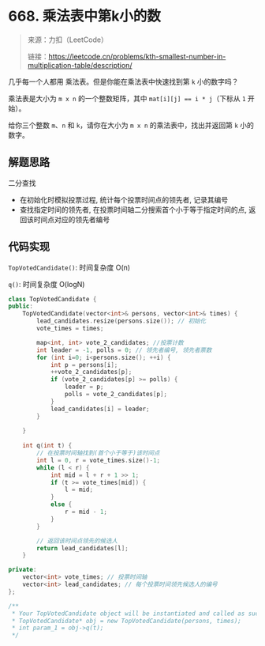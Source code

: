 ﻿# 668. 乘法表中第k小的数
> 来源：力扣（LeetCode）
> 
> 链接：https://leetcode.cn/problems/kth-smallest-number-in-multiplication-table/description/

几乎每一个人都用 乘法表。但是你能在乘法表中快速找到第 `k` 小的数字吗？

乘法表是大小为 `m x n` 的一个整数矩阵，其中 `mat[i][j] == i * j`（下标从 `1` 开始）。

给你三个整数 `m`、`n` 和 `k`，请你在大小为 `m x n` 的乘法表中，找出并返回第 `k` 小的数字。

## 解题思路
二分查找
- 在初始化时模拟投票过程, 统计每个投票时间点的领先者, 记录其编号
- 查找指定时间的领先者, 在投票时间轴二分搜索首个小于等于指定时间的点, 返回该时间点对应的领先者编号

## 代码实现
`TopVotedCandidate()`: 时间复杂度 O(n)

`q()`: 时间复杂度 O(logN)
```cpp
class TopVotedCandidate {
public:
    TopVotedCandidate(vector<int>& persons, vector<int>& times) {
        lead_candidates.resize(persons.size()); // 初始化
        vote_times = times;

        map<int, int> vote_2_candidates; //投票计数
        int leader = -1, polls = 0; // 领先者编号, 领先者票数
        for (int i=0; i<persons.size(); ++i) {
            int p = persons[i];
            ++vote_2_candidates[p];
            if (vote_2_candidates[p] >= polls) {
                leader = p;
                polls = vote_2_candidates[p];
            }
            lead_candidates[i] = leader;
        }
        
    }
    
    int q(int t) {
        // 在投票时间轴找到(首个小于等于)该时间点
        int l = 0, r = vote_times.size()-1;
        while (l < r) {
            int mid = l + r + 1 >> 1;
            if (t >= vote_times[mid]) {
                l = mid;
            }
            else {
                r = mid - 1;
            }
        }

        // 返回该时间点领先的候选人
        return lead_candidates[l];
    }

private:
    vector<int> vote_times; // 投票时间轴
    vector<int> lead_candidates; // 每个投票时间领先候选人的编号
};

/**
 * Your TopVotedCandidate object will be instantiated and called as such:
 * TopVotedCandidate* obj = new TopVotedCandidate(persons, times);
 * int param_1 = obj->q(t);
 */
```


